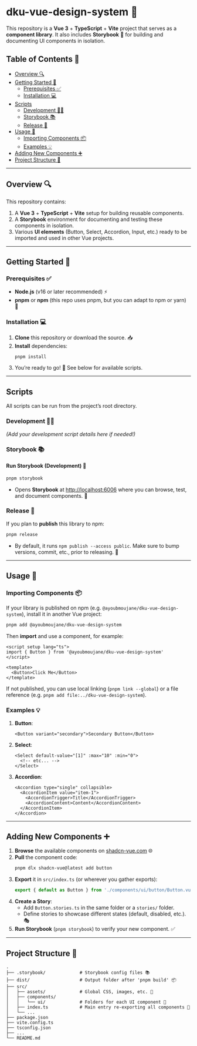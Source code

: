 # dku-vue-design-system 🎨

This repository is a **Vue 3** + **TypeScript** + **Vite** project that serves as a **component library**. It also includes **Storybook** 📖 for building and documenting UI components in isolation.

## Table of Contents 📑

- [Overview 🔍](#overview-)
- [Getting Started 🚀](#getting-started-)
  - [Prerequisites ✅](#prerequisites-)
  - [Installation 💻](#installation-)
- [Scripts](#scripts)
  - [Development 🧑‍💻](#development-)
  - [Storybook 📚](#storybook-)
  - [Release 🚢](#release-)
- [Usage 📌](#usage-)
  - [Importing Components 📦](#importing-components-)
  - [Examples 💡](#examples-)
- [Adding New Components ➕](#adding-new-components-)
- [Project Structure 📂](#project-structure-)

---

## Overview 🔍

This repository contains:
1. A **Vue 3** + **TypeScript** + **Vite** setup for building reusable components.
2. A **Storybook** environment for documenting and testing these components in isolation.
3. Various **UI elements** (Button, Select, Accordion, Input, etc.) ready to be imported and used in other Vue projects.

---

## Getting Started 🚀

### Prerequisites ✅

- **Node.js** (v16 or later recommended) ⚡
- **pnpm** or **npm** (this repo uses pnpm, but you can adapt to npm or yarn) 🔄

### Installation 💻

1. **Clone** this repository or download the source. 📥
2. **Install** dependencies:
   ```bash
   pnpm install
   ```
3. You’re ready to go! 🎉 See below for available scripts.

---

## Scripts

All scripts can be run from the project’s root directory.

### Development 🧑‍💻

*(Add your development script details here if needed!)*

### Storybook 📚

#### Run Storybook (Development) 🚀

```bash
pnpm storybook
```

- Opens **Storybook** at [http://localhost:6006](http://localhost:6006) where you can browse, test, and document components. 🔎

### Release 🚢

If you plan to **publish** this library to npm:

```bash
pnpm release
```

- By default, it runs `npm publish --access public`. Make sure to bump versions, commit, etc., prior to releasing. 📝

---

## Usage 📌

### Importing Components 📦

If your library is published on npm (e.g. `@ayoubmoujane/dku-vue-design-system`), install it in another Vue project:

```bash
pnpm add @ayoubmoujane/dku-vue-design-system
```

Then **import** and use a component, for example:

```vue
<script setup lang="ts">
import { Button } from '@ayoubmoujane/dku-vue-design-system'
</script>

<template>
  <Button>Click Me</Button>
</template>
```

If not published, you can use local linking (`pnpm link --global`) or a file reference (e.g. `pnpm add file:../dku-vue-design-system`).

### Examples 💡

1. **Button**:
   ```vue
   <Button variant="secondary">Secondary Button</Button>
   ```
2. **Select**:
   ```vue
   <Select default-value="[1]" :max="10" :min="0">
     <!-- etc... -->
   </Select>
   ```
3. **Accordion**:
   ```vue
   <Accordion type="single" collapsible>
     <AccordionItem value="item-1">
       <AccordionTrigger>Title</AccordionTrigger>
       <AccordionContent>Content</AccordionContent>
     </AccordionItem>
   </Accordion>
   ```

---

## Adding New Components ➕

1. **Browse** the available components on [shadcn-vue.com](https://shadcn-vue.com) 🌐
2. **Pull** the component code:
   ```bash
   pnpm dlx shadcn-vue@latest add button
   ```
3. **Export** it in `src/index.ts` (or wherever you gather exports):
   ```ts
   export { default as Button } from './components/ui/button/Button.vue'
   ```
4. **Create a Story**:
   - Add `Button.stories.ts` in the same folder or a `stories/` folder.
   - Define stories to showcase different states (default, disabled, etc.). 🎭
5. **Run Storybook** (`pnpm storybook`) to verify your new component. ✅

---

## Project Structure 📂

```
.
├── .storybook/             # Storybook config files 📚
├── dist/                   # Output folder after 'pnpm build' 📦
├── src/
│   ├── assets/             # Global CSS, images, etc. 🎨
│   ├── components/
│   │   └── ui/             # Folders for each UI component 🔧
│   ├── index.ts            # Main entry re-exporting all components 📌
│   └── ...
├── package.json
├── vite.config.ts
├── tsconfig.json
├── ...
└── README.md
```